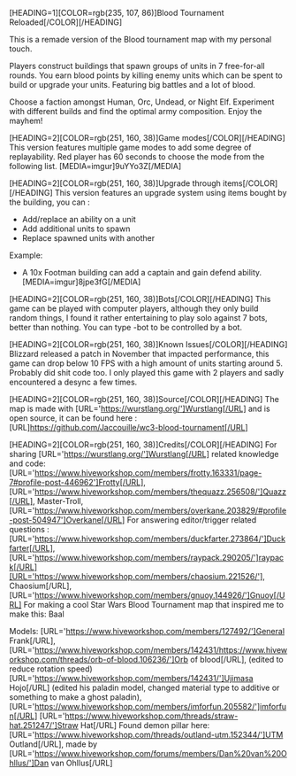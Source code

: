 [HEADING=1][COLOR=rgb(235, 107, 86)]Blood Tournament Reloaded[/COLOR][/HEADING]

This is a remade version of the Blood tournament map with my personal touch.

Players construct buildings that spawn groups of units in 7 free-for-all rounds.
You earn blood points by killing enemy units which can be spent to build or upgrade your units.
Featuring big battles and a lot of blood.

Choose a faction amongst Human, Orc, Undead, or Night Elf.
Experiment with different builds and find the optimal army composition.
Enjoy the mayhem!

[HEADING=2][COLOR=rgb(251, 160, 38)]Game modes[/COLOR][/HEADING]
This version features multiple game modes to add some degree of replayability.
Red player has 60 seconds to choose the mode from the following list.
[MEDIA=imgur]9uYYo3Z[/MEDIA]

[HEADING=2][COLOR=rgb(251, 160, 38)]Upgrade through items[/COLOR][/HEADING]
This version features an upgrade system using items bought by the building, you can :
- Add/replace an ability on a unit
- Add additional units to spawn
- Replace spawned units with another

Example:
- A 10x Footman building can add a captain and gain defend ability.
[MEDIA=imgur]8jpe3fG[/MEDIA]

[HEADING=2][COLOR=rgb(251, 160, 38)]Bots[/COLOR][/HEADING]
This game can be played with computer players, although they only build random things, I found it rather entertaining to play solo against 7 bots, better than nothing.
You can type -bot to be controlled by a bot.

[HEADING=2][COLOR=rgb(251, 160, 38)]Known Issues[/COLOR][/HEADING]
Blizzard released a patch in November that impacted performance, this game can drop below 10 FPS with a high amount of units starting around 5.
Probably did shit code too.
I only played this game with 2 players and sadly encountered a desync a few times.

[HEADING=2][COLOR=rgb(251, 160, 38)]Source[/COLOR][/HEADING]
The map is made with [URL='https://wurstlang.org/']Wurstlang[/URL] and is open source, it can be found here : [URL]https://github.com/Jaccouille/wc3-blood-tournament[/URL]

[HEADING=2][COLOR=rgb(251, 160, 38)]Credits[/COLOR][/HEADING]
For sharing [URL='https://wurstlang.org/']Wurstlang[/URL] related knowledge and code: [URL='https://www.hiveworkshop.com/members/frotty.163331/page-7#profile-post-446962']Frotty[/URL], [URL='https://www.hiveworkshop.com/members/thequazz.256508/']Quazz[/URL], Master-Troll, [URL='https://www.hiveworkshop.com/members/overkane.203829/#profile-post-504947']Overkane[/URL]
For answering editor/trigger related questions : [URL='https://www.hiveworkshop.com/members/duckfarter.273864/']Duckfarter[/URL], [URL='https://www.hiveworkshop.com/members/raypack.290205/']raypack[/URL][URL='https://www.hiveworkshop.com/members/chaosium.221526/'], Chaosium[/URL], [URL='https://www.hiveworkshop.com/members/gnuoy.144926/']Gnuoy[/URL]
For making a cool Star Wars Blood Tournament map that inspired me to make this: Baal

Models:
[URL='https://www.hiveworkshop.com/members/127492/']General Frank[/URL], [URL='https://www.hiveworkshop.com/members/142431/https://www.hiveworkshop.com/threads/orb-of-blood.106236/']Orb of blood[/URL], (edited to reduce rotation speed)
[URL='https://www.hiveworkshop.com/members/142431/']Ujimasa Hojo[/URL] (edited his paladin model, changed material type to additive or something to make a ghost paladin),
[URL='https://www.hiveworkshop.com/members/imforfun.205582/']imforfun[/URL] [URL='https://www.hiveworkshop.com/threads/straw-hat.251247/']Straw Hat[/URL]
Found demon pillar here: [URL='https://www.hiveworkshop.com/threads/outland-utm.152344/']UTM Outland[/URL], made by [URL='https://www.hiveworkshop.com/forums/members/Dan%20van%20Ohllus/']Dan van Ohllus[/URL]
